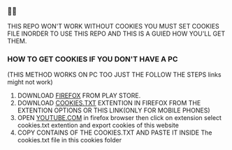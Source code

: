 ### 🍪🍪
THIS REPO WON'T WORK WITHOUT COOKIES YOU MUST SET COOKIES FILE INORDER TO USE THIS REPO
AND THIS IS A GUIED HOW YOU'LL GET THEM.
### HOW TO GET COOKIES IF YOU DON'T HAVE A PC
   (THIS METHOD WORKS ON PC TOO JUST THE FOLLOW THE STEPS links might not work)
1. DOWNLOAD [FIREFOX](https://play.google.com/store/apps/details?id=org.mozilla.firefox) FROM PLAY STORE.
2. DOWNLOAD [COOKIES.TXT](firefox:https://addons.mozilla.org/en-US/android/addon/cookies-txt/) EXTENTION IN FIREFOX FROM THE EXTENTION OPTIONS OR THIS LINK(ONLY FOR MOBILE PHONES)
3. OPEN [YOUTUBE.COM](youtube.com)  in firefox browser then click on extension select cookies.txt extention and export cookies of this website
4. COPY CONTAINS OF THE COOKIES.TXT AND PASTE IT INSIDE The cookies.txt file in this cookies folder 
